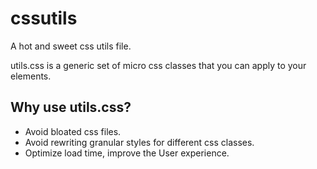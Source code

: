 cssutils
========

A hot and sweet css utils file.

utils.css is a generic set of micro css classes that you can apply to your elements.

Why use utils.css?
----------
- Avoid bloated css files.
- Avoid rewriting granular styles for different css classes.
- Optimize load time, improve the User experience.